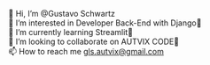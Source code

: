 👋 Hi, I’m @Gustavo Schwartz<br>
👀 I’m interested in Developer Back-End with Django🐍<br>
🌱 I’m currently learning Streamlit📱<br>
💞️ I’m looking to collaborate on AUTVIX CODE💼<br>
📫 How to reach me gls.autvix@gmail.com
